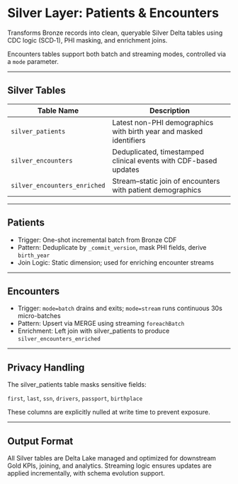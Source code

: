 # Silver Layer: Patients & Encounters

Transforms Bronze records into clean, queryable Silver Delta tables using CDC logic (SCD‑1), PHI masking, and enrichment joins.  

Encounters tables support both batch and streaming modes, controlled via a `mode` parameter.

---

## Silver Tables

| Table Name                    | Description                                                       |
|------------------------------|-------------------------------------------------------------------|
| `silver_patients`              | Latest non-PHI demographics with birth year and masked identifiers |
| `silver_encounters`            | Deduplicated, timestamped clinical events with CDF-based updates   |
| `silver_encounters_enriched`   | Stream–static join of encounters with patient demographics |

---

## Patients

- Trigger: One-shot incremental batch from Bronze CDF
- Pattern: Deduplicate by `_commit_version`, mask PHI fields, derive `birth_year`
- Join Logic: Static dimension; used for enriching encounter streams

---

## Encounters

- Trigger: `mode=batch` drains and exits; `mode=stream` runs continuous 30s micro-batches
- Pattern: Upsert via MERGE using streaming `foreachBatch`
- Enrichment: Left join with silver_patients to produce `silver_encounters_enriched`

---

## Privacy Handling

The silver_patients table masks sensitive fields:

`first`, `last`, `ssn`, `drivers`, `passport`, `birthplace`

These columns are explicitly nulled at write time to prevent exposure.

---

## Output Format

All Silver tables are Delta Lake managed and optimized for downstream Gold KPIs, joining, and analytics. Streaming logic ensures updates are applied incrementally, with schema evolution support.